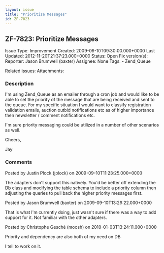 ```yaml
---
layout: issue
title: "Prioritize Messages"
id: ZF-7823
---
```


ZF-7823: Prioritize Messages
----------------------------

 Issue Type: Improvement Created: 2009-09-10T09:30:00.000+0000 Last Updated: 2012-11-20T21:37:23.000+0000 Status: Open Fix version(s): 
 Reporter:  Jason Brumwell (baxter)  Assignee:  None  Tags: - Zend\_Queue
 
 Related issues: 
 Attachments: 
### Description

I'm using Zend\_Queue as an emailer through a cron job and would like to be able to set the priority of the message that are being received and sent to the queue. For my specific situation I would want to classify registration validation emails, auction outbid notifications etc as of higher importance then newsletter / comment notifications etc.

I'm sure priority messaging could be utilized in a number of other scenarios as well.

Cheers,

Jay

 

 

### Comments

Posted by Justin Plock (jplock) on 2009-09-10T11:23:25.000+0000

The adapters don't support this natively. You'd be better off extending the Db class and modifying the table schema to include a priority column then adjusting the queries to pull back the higher priority messages first.

 

 

Posted by Jason Brumwell (baxter) on 2009-09-10T13:29:22.000+0000

That is what I'm currently doing, just wasn't sure if there was a way to add support for it. Not familiar with the other adapters.

 

 

Posted by Christophe Gesché (moosh) on 2010-01-03T13:24:11.000+0000

Priority and dependency are also both of my need on DB

I tell to work on it.

 

 